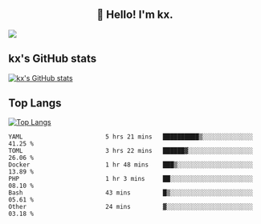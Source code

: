 <h2 align="center">👋 Hello! I'm kx.</h2>

<img align="center" src="https://github.com/kxshu/kxshu/actions/workflows/blank.yml/badge.svg" />

<!--
**kxshu/kxshu** is a ✨ _special_ ✨ repository because its `README.md` (this file) appears on your GitHub profile.

Here are some ideas to get you started:

- 🔭 I’m currently working on ...
- 🌱 I’m currently learning ...
- 👯 I’m looking to collaborate on ...
- 🤔 I’m looking for help with ...
- 💬 Ask me about ...
- 📫 How to reach me: ...
- 😄 Pronouns: ...
- ⚡ Fun fact: ...
-->


## kx's GitHub stats

[![kx's GitHub stats](https://github-readme-stats.vercel.app/api?username=kxshu&show_icons=true)](https://github.com/kxshu/kxshu)

## Top Langs

[![Top Langs](https://github-readme-stats.vercel.app/api/top-langs/?username=kxshu&layout=compact)](https://github.com/kxshu/kxshu)




<!--START_SECTION:waka-->

```text
YAML                       5 hrs 21 mins   ██████████▒░░░░░░░░░░░░░░   41.25 %
TOML                       3 hrs 22 mins   ██████▓░░░░░░░░░░░░░░░░░░   26.06 %
Docker                     1 hr 48 mins    ███▒░░░░░░░░░░░░░░░░░░░░░   13.89 %
PHP                        1 hr 3 mins     ██░░░░░░░░░░░░░░░░░░░░░░░   08.10 %
Bash                       43 mins         █▒░░░░░░░░░░░░░░░░░░░░░░░   05.61 %
Other                      24 mins         ▓░░░░░░░░░░░░░░░░░░░░░░░░   03.18 %
```

<!--END_SECTION:waka-->
